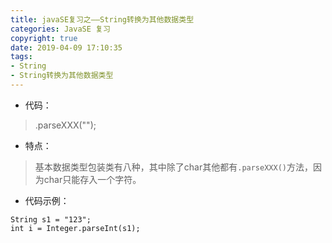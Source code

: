 ```yaml
---
title: javaSE复习之——String转换为其他数据类型
categories: JavaSE 复习
copyright: true
date: 2019-04-09 17:10:35
tags:
- String
- String转换为其他数据类型
---
```

- 代码：
> .parseXXX("");

- 特点：
> 基本数据类型包装类有八种，其中除了char其他都有`.parseXXX()`方法，因为char只能存入一个字符。

- 代码示例：

```
String s1 = "123";
int i = Integer.parseInt(s1);
```